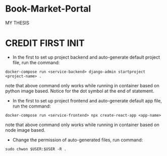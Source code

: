 # Book-Market-Portal
MY THESIS

# CREDIT FIRST INIT
- In the first to set up project backend and auto-generate default project file, run the command:
```
docker-compose run <service-backend> django-admin startproject <project-name> .

```
note that above command only works while running in container based on python image based. Notice for the dot symbol at the end of statement.
- In the first to set up project frontend and auto-generate default app file, run the command:
```
docker-compose run <service-frontend> npx create-react-app <app-name>

```
note that above command only works while running in container based on node image based.
- Change the permission of auto-generated files, run command:
```
sudo chwon $USER:$USER -R .

```